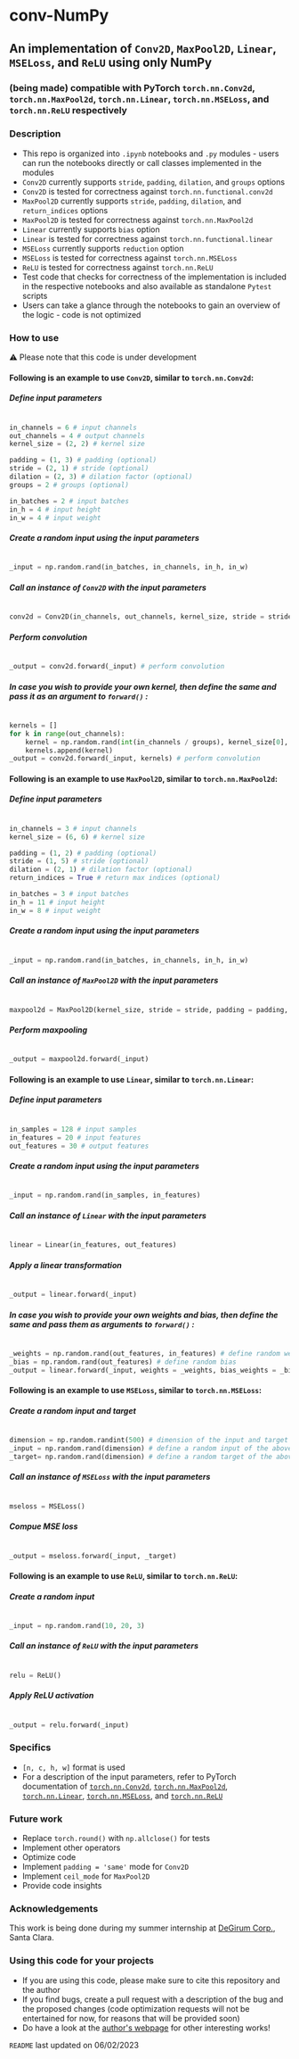 # conv-NumPy
## An implementation of `Conv2D`, `MaxPool2D`, `Linear`, `MSELoss`, and `ReLU` using only NumPy
### (being made) compatible with PyTorch `torch.nn.Conv2d`, `torch.nn.MaxPool2d`, `torch.nn.Linear`, `torch.nn.MSELoss`, and `torch.nn.ReLU` respectively

### Description
* This repo is organized into `.ipynb` notebooks and `.py` modules - users can run the notebooks directly or call classes implemented in the modules
* `Conv2D` currently supports `stride`, `padding`, `dilation`, and `groups` options
* `Conv2D` is tested for correctness against `torch.nn.functional.conv2d`
* `MaxPool2D` currently supports `stride`, `padding`, `dilation`, and `return_indices` options
* `MaxPool2D` is tested for correctness against `torch.nn.MaxPool2d`
* `Linear` currently supports `bias` option
* `Linear` is tested for correctness against `torch.nn.functional.linear`
* `MSELoss` currently supports `reduction` option
* `MSELoss` is tested for correctness against `torch.nn.MSELoss`
* `ReLU` is tested for correctness against `torch.nn.ReLU`
* Test code that checks for correctness of the implementation is included in the respective notebooks and also available as standalone `Pytest` scripts
* Users can take a glance through the notebooks to gain an overview of the logic - code is not optimized

### How to use
:warning: Please note that this code is under development <br>
#### Following is an example to use `Conv2D`, similar to `torch.nn.Conv2d`: <br>
##### Define input parameters 
``` python

in_channels = 6 # input channels
out_channels = 4 # output channels
kernel_size = (2, 2) # kernel size

padding = (1, 3) # padding (optional)
stride = (2, 1) # stride (optional)
dilation = (2, 3) # dilation factor (optional)
groups = 2 # groups (optional)

in_batches = 2 # input batches
in_h = 4 # input height
in_w = 4 # input weight

```
##### Create a random input using the input parameters
``` python

_input = np.random.rand(in_batches, in_channels, in_h, in_w)

```

##### Call an instance of `Conv2D` with the input parameters
``` python

conv2d = Conv2D(in_channels, out_channels, kernel_size, stride = stride, padding = padding, dilation = dilation, groups = groups)

```

##### Perform convolution

``` python

_output = conv2d.forward(_input) # perform convolution

``` 
##### In case you wish to provide your own kernel, then define the same and pass it as an argument to `forward()` :

``` python

kernels = []
for k in range(out_channels):
    kernel = np.random.rand(int(in_channels / groups), kernel_size[0], kernel_size[1]) # define a random kernel based on the kernel parameters
    kernels.append(kernel)
_output = conv2d.forward(_input, kernels) # perform convolution

```

#### Following is an example to use `MaxPool2D`, similar to `torch.nn.MaxPool2d`: <br>
##### Define input parameters 
``` python

in_channels = 3 # input channels
kernel_size = (6, 6) # kernel size

padding = (1, 2) # padding (optional)
stride = (1, 5) # stride (optional)
dilation = (2, 1) # dilation factor (optional)
return_indices = True # return max indices (optional)

in_batches = 3 # input batches
in_h = 11 # input height
in_w = 8 # input weight

```
##### Create a random input using the input parameters
``` python

_input = np.random.rand(in_batches, in_channels, in_h, in_w)

```

##### Call an instance of `MaxPool2D` with the input parameters
``` python

maxpool2d = MaxPool2D(kernel_size, stride = stride, padding = padding, dilation = dilation)

```

##### Perform maxpooling

``` python

_output = maxpool2d.forward(_input)

``` 

#### Following is an example to use `Linear`, similar to `torch.nn.Linear`: <br>
##### Define input parameters 
``` python

in_samples = 128 # input samples
in_features = 20 # input features
out_features = 30 # output features

```
##### Create a random input using the input parameters
``` python

_input = np.random.rand(in_samples, in_features)

```

##### Call an instance of `Linear` with the input parameters
``` python

linear = Linear(in_features, out_features)

```

##### Apply a linear transformation

``` python

_output = linear.forward(_input)

``` 
##### In case you wish to provide your own weights and bias, then define the same and pass them as arguments to `forward()` :

``` python

_weights = np.random.rand(out_features, in_features) # define random weights
_bias = np.random.rand(out_features) # define random bias
_output = linear.forward(_input, weights = _weights, bias_weights = _bias) # apply linear transformation

```

#### Following is an example to use `MSELoss`, similar to `torch.nn.MSELoss`: <br>
##### Create a random input and target
``` python

dimension = np.random.randint(500) # dimension of the input and target
_input = np.random.rand(dimension) # define a random input of the above dimension
_target= np.random.rand(dimension) # define a random target of the above dimension

```
##### Call an instance of `MSELoss` with the input parameters
``` python

mseloss = MSELoss()

```

##### Compue MSE loss

``` python

_output = mseloss.forward(_input, _target)

``` 


#### Following is an example to use `ReLU`, similar to `torch.nn.ReLU`: <br>
##### Create a random input
``` python

_input = np.random.rand(10, 20, 3)

```
##### Call an instance of `ReLU` with the input parameters
``` python

relu = ReLU()

```

##### Apply ReLU activation

``` python

_output = relu.forward(_input)

``` 

### Specifics
* `[n, c, h, w]` format is used
* For a description of the input parameters, refer to PyTorch documentation of <a href="https://pytorch.org/docs/stable/generated/torch.nn.Conv2d.html">`torch.nn.Conv2d`</a>, <a href="https://pytorch.org/docs/stable/generated/torch.nn.MaxPool2d.html">`torch.nn.MaxPool2d`</a>, <a href="https://pytorch.org/docs/stable/generated/torch.nn.Linear.html#torch.nn.Linear">`torch.nn.Linear`</a>, <a href="https://pytorch.org/docs/stable/generated/torch.nn.MSELoss.html">`torch.nn.MSELoss`</a>, and <a href="https://pytorch.org/docs/stable/generated/torch.nn.ReLU.html">`torch.nn.ReLU`</a>

### Future work
* Replace `torch.round()` with `np.allclose()` for tests
* Implement other operators
* Optimize code
* Implement `padding = 'same'` mode for `Conv2D`
* Implement `ceil_mode` for `MaxPool2D`
* Provide code insights

### Acknowledgements
This work is being done during my summer internship at <a href="https://www.degirum.ai/">DeGirum Corp.</a>, Santa Clara. 

### Using this code for your projects
* If you are using this code, please make sure to cite this repository and the author
* If you find bugs, create a pull request with a description of the bug and the proposed changes (code optimization requests will not be entertained for now, for reasons that will be provided soon)
* Do have a look at the <a href="https://ksanu1998.github.io/">author's webpage</a> for other interesting works!

`README` last updated on 06/02/2023
